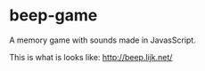 beep-game
=========

A memory game with sounds made in JavasScript.

This is what is looks like: http://beep.lijk.net/
